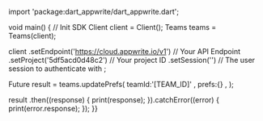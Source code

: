 import 'package:dart_appwrite/dart_appwrite.dart';

void main() { // Init SDK
  Client client = Client();
  Teams teams = Teams(client);

  client
    .setEndpoint('https://cloud.appwrite.io/v1') // Your API Endpoint
    .setProject('5df5acd0d48c2') // Your project ID
    .setSession('') // The user session to authenticate with
  ;

  Future result = teams.updatePrefs(
    teamId:'[TEAM_ID]' ,
    prefs:{} ,
  );

  result
    .then((response) {
      print(response);
    }).catchError((error) {
      print(error.response);
  });
}}